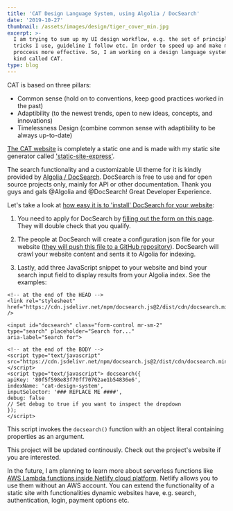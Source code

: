 ```yaml
---
title: 'CAT Design Language System, using Algolia / DocSearch'
date: '2019-10-27'
thumbnail: /assets/images/design/tiger_cover_min.jpg
excerpt: >-
  I am trying to sum up my UI design workflow, e.g. the set of principles,
  tricks I use, guideline I follow etc. In order to speed up and make my design
  proccess more effective. So, I am working on a design language system of a
  kind called CAT.
type: blog
---
```

CAT is based on three pillars:
- Common sense (hold on to conventions, keep good practices worked in the past)
- Adaptibility (to the newest trends, open to new ideas, concepts, and innovations)
- Timelessness Design (combine common sense with adaptibility to be always up-to-date)

[The CAT website](https://cat-design-system.netlify.com/) is completely a static one and is made with my static site generator called ['static-site-express'](https://static-site-express.netlify.com/).

The search functionality and a customizable UI theme for it is kindly provided by [Algolia / DocSearch](). DocSearch is free to use and for open source projects only, mainly for API or other documentation. Thank you guys and gals @Algolia and @DocSearch! Great Developer Experience.

Let's take a look at [how easy it is to 'install' DocSearch for your website](https://community.algolia.com/docsearch/how-does-it-work.html#you-apply):

1. You need to apply for DocSearch by [filling out the form on this page](https://community.algolia.com/docsearch/apply.html). They will double check that you qualify.

2. The people at DocSearch will create a configuration json file for your website ([they will push this file to a GitHub repository](https://github.com/algolia/docsearch-configs/blob/master/configs/cat-design-system.json)). DocSearch will crawl your website content and sents it to Algolia for indexing.

3. Lastly, add three JavaScript snippet to your website and bind your search input field to display results from your Algolia index. See the examples:

````
<!-- at the end of the HEAD -->
<link rel="stylesheet"
href="https://cdn.jsdelivr.net/npm/docsearch.js@2/dist/cdn/docsearch.min.css" />
````

````
<input id="docsearch" class="form-control mr-sm-2"
type="search" placeholder="Search for..."
aria-label="Search for">
````

````
<!-- at the end of the BODY -->
<script type="text/javascript" src="https://cdn.jsdelivr.net/npm/docsearch.js@2/dist/cdn/docsearch.min.js"></script>
<script type="text/javascript"> docsearch({
apiKey: '80f5f598e83f70ff70762ae1b54836e6',
indexName: 'cat-design-system',
inputSelector: '### REPLACE ME ####',
debug: false
// Set debug to true if you want to inspect the dropdown
});
</script>
````
This script invokes the `docsearch()` function with an object literal containing properties as an argument.

This project will be updated continously. Check out the project's website if you are interested.

In the future, I am planning to learn more about serverless functions like [AWS Lambda functions inside Netlify cloud platform](https://www.netlify.com/products/functions/). Netlify allows you to use them without an AWS account. You can extend the functionality of a static site with functionalities dynamic websites have, e.g. search, authentication, login, payment options etc.
